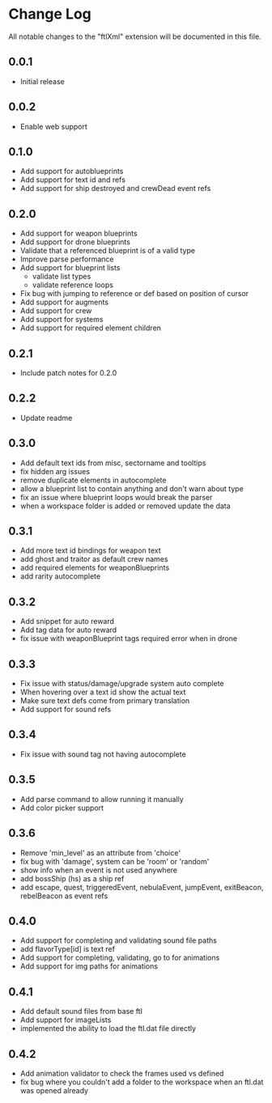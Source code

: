 # Change Log

All notable changes to the "ftlXml" extension will be documented in this file.

## 0.0.1

- Initial release

## 0.0.2

- Enable web support

## 0.1.0

- Add support for autoblueprints
- Add support for text id and refs
- Add support for ship destroyed and crewDead event refs

## 0.2.0

- Add support for weapon blueprints
- Add support for drone blueprints
- Validate that a referenced blueprint is of a valid type
- Improve parse performance
- Add support for blueprint lists
  - validate list types
  - validate reference loops
- Fix bug with jumping to reference or def based on position of cursor
- Add support for augments
- Add support for crew
- Add support for systems
- Add support for required element children

## 0.2.1 
- Include patch notes for 0.2.0

## 0.2.2
- Update readme

## 0.3.0
- Add default text ids from misc, sectorname and tooltips
- fix hidden arg issues
- remove duplicate elements in autocomplete
- allow a blueprint list to contain anything and don't warn about type
- fix an issue where blueprint loops would break the parser
- when a workspace folder is added or removed update the data

## 0.3.1
- Add more text id bindings for weapon text
- add ghost and traitor as default crew names
- add required elements for weaponBlueprints
- add rarity autocomplete

## 0.3.2
- Add snippet for auto reward
- Add tag data for auto reward
- fix issue with weaponBlueprint tags required error when in drone

## 0.3.3
- Fix issue with status/damage/upgrade system auto complete
- When hovering over a text id show the actual text
- Make sure text defs come from primary translation
- Add support for sound refs

## 0.3.4
- Fix issue with sound tag not having autocomplete

## 0.3.5
- Add parse command to allow running it manually
- Add color picker support

## 0.3.6
- Remove 'min_level' as an attribute from 'choice'
- fix bug with 'damage', system can be 'room' or 'random'
- show info when an event is not used anywhere
- add bossShip (hs) as a ship ref 
- add escape, quest, triggeredEvent, nebulaEvent, jumpEvent, exitBeacon, rebelBeacon as event refs

## 0.4.0
- Add support for completing and validating sound file paths
- add flavorType[id] is text ref
- Add support for completing, validating, go to for animations
- Add support for img paths for animations

## 0.4.1
- Add default sound files from base ftl
- Add support for imageLists
- implemented the ability to load the ftl.dat file directly

## 0.4.2
- Add animation validator to check the frames used vs defined
- fix bug where you couldn't add a folder to the workspace when an ftl.dat was opened already
